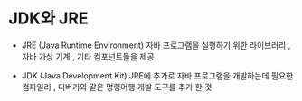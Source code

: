 # JDK와 JRE

* JRE (Java Runtime Environment)
자바 프로그램을 실행하기 위한 라이브러리 ,
자바 가상 기계 , 기타 컴포넌트들을 제공

* JDK (Java Development Kit)
JRE에 추가로 자바 프로그램을
개발하는데 필요한 컴파일러 , 디버거와 같은
명령어행 개발 도구를 추가 한 것

